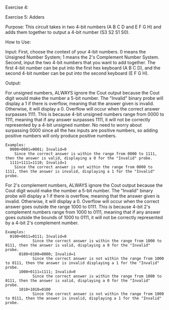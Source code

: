 Exercise 4:

Exercise 5: Adders

Purpose:
This circuit takes in two 4-bit numbers (A B C D and E F G H) and adds them together to output a 4-bit number (S3 S2 S1 S0).

How to Use:

Input: First, choose the context of your 4-bit numbers. 0 means the Unsigned Number System; 1 means the 2's Complement Number System. Second, input the two 4-bit numbers that you want to add together. The first 4-bit number can be put into the first hex keyboard (A B C D), and the second 4-bit number can be put into the second keyboard (E F G H).
	
Output:

For unsigned numbers, ALWAYS ignore the Cout output because the Cout digit would make the number a 5-bit number. The "Invalid" binary probe will display a 1 if there is overflow, meaning that the answer given is invalid. Otherwise, it will display a 0. Overflow will occur when the correct answer surpasses 1111. This is because 4-bit unsigned numbers range from 0000 to 1111, meaning that if any answer surpasses 1111, it will not be correctly represented by a 4-bit unsigned number. No need to worry about surpassing 0000 since all the hex inputs are positive numbers, so adding positive numbers will only produce positive numbers.
      
    Examples:
      0000+0001=0001; Invalid=0
        Since the correct answer is within the range from 0000 to 1111, then the answer is valid, displaying a 0 for the "Invalid" probe.
      1111+1111=1110; Invalid=1
        Since the correct answer is not within the range from 0000 to 1111, then the answer is invalid, displaying a 1 for the "Invalid" probe.

For 2's complement numbers, ALWAYS ignore the Cout output because the Cout digit would make the number a 5-bit number. The "Invalid" binary probe will display a 1 if there is overflow, meaning that the answer given is invalid. Otherwise, it will display a 0. Overflow will occur when the correct answer goes outside the range 1000 to 0111. This is because 4-bit 2's complement numbers range from 1000 to 0111, meaning that if any answer goes outside the bounds of 1000 to 0111, it will not be correctly represented by a 4-bit 2's complement number.

	Examples:
	  0100+0011=0111; Invalid=0
                Since the correct answer is within the range from 1000 to 0111, then the answer is valid, displaying a 0 for the "Invalid" probe.
          0100+0100=0000; Invalid=1
                Since the correct answer is not within the range from 1000 to 0111, then the answer is invalid displaying a 1 for the "Invalid" probe.
          1000+0111=1111; Invalid=0
                Since the correct answer is within the range from 1000 to 0111, then the answer is valid, displaying a 0 for the "Invalid" probe.
          1010+1010=0100
                Since the correct answer is not within the range from 1000 to 0111, then the answer is invalid, displaying a 1 for the "Invalid" probe.
